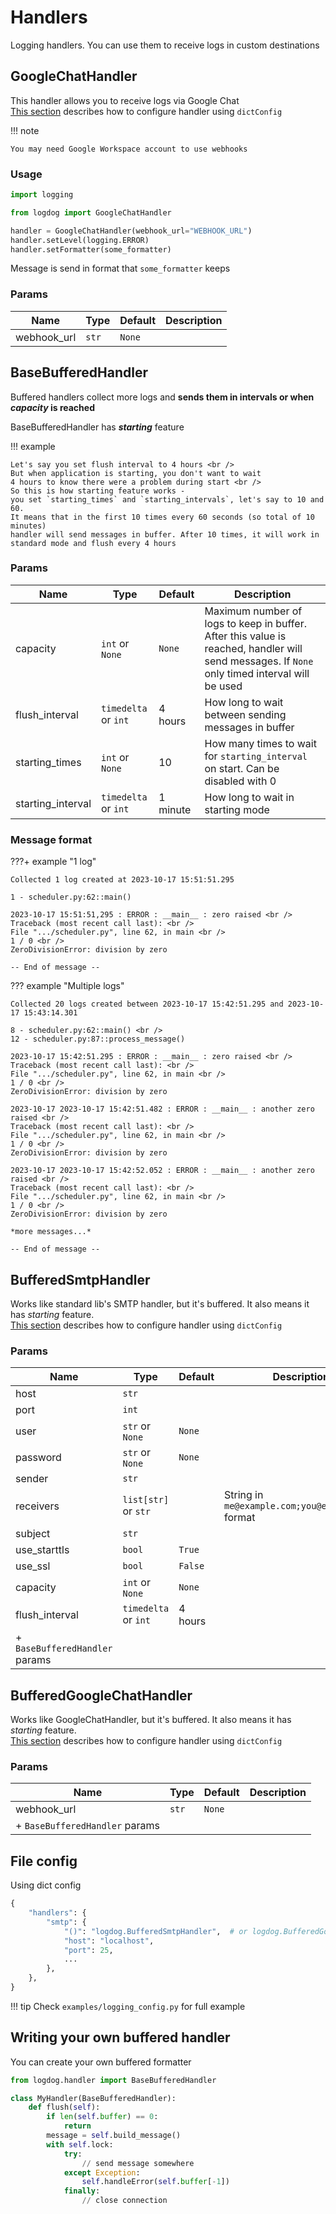 # Handlers

Logging handlers. You can use them to receive logs in custom destinations

## GoogleChatHandler

This handler allows you to receive logs via Google Chat <br />
[This section](#file-config) describes how to configure handler using `dictConfig`

!!! note

    You may need Google Workspace account to use webhooks

### Usage

```python
import logging

from logdog import GoogleChatHandler

handler = GoogleChatHandler(webhook_url="WEBHOOK_URL")
handler.setLevel(logging.ERROR)
handler.setFormatter(some_formatter)
```

Message is send in format that `some_formatter` keeps

### Params

| Name        | Type  | Default | Description |
|-------------|-------|---------|-------------|
| webhook_url | `str` | `None`  |             |


## BaseBufferedHandler

Buffered handlers collect more logs and **sends them in intervals or when *capacity* is reached**

BaseBufferedHandler has ***starting*** feature

!!! example

    Let's say you set flush interval to 4 hours <br />
    But when application is starting, you don't want to wait
    4 hours to know there were a problem during start <br />
    So this is how starting feature works -
    you set `starting_times` and `starting_intervals`, let's say to 10 and 60.
    It means that in the first 10 times every 60 seconds (so total of 10 minutes)
    handler will send messages in buffer. After 10 times, it will work in standard mode and flush every 4 hours

### Params

| Name              | Type                 | Default  | Description                                         |
|-------------------|----------------------|----------|-----------------------------------------------------|
| capacity          | `int` or `None`      | `None`   | Maximum number of logs to keep in buffer. After this value is reached, handler will send messages. If `None` only timed interval will be used |
| flush_interval    | `timedelta` or `int` | 4 hours  | How long to wait between sending messages in buffer |
| starting_times    | `int` or `None`      | 10       | How many times to wait for `starting_interval` on start. Can be disabled with 0 |
| starting_interval | `timedelta` or `int` | 1 minute | How long to wait in starting mode                   |

### Message format

???+ example "1 log"

    Collected 1 log created at 2023-10-17 15:51:51.295

    1 - scheduler.py:62::main()

    2023-10-17 15:51:51,295 : ERROR : __main__ : zero raised <br />
    Traceback (most recent call last): <br />
    File ".../scheduler.py", line 62, in main <br />
    1 / 0 <br />
    ZeroDivisionError: division by zero

    -- End of message --


??? example "Multiple logs"

    Collected 20 logs created between 2023-10-17 15:42:51.295 and 2023-10-17 15:43:14.301

    8 - scheduler.py:62::main() <br />
    12 - scheduler.py:87::process_message()

    2023-10-17 15:42:51.295 : ERROR : __main__ : zero raised <br />
    Traceback (most recent call last): <br />
    File ".../scheduler.py", line 62, in main <br />
    1 / 0 <br />
    ZeroDivisionError: division by zero

    2023-10-17 2023-10-17 15:42:51.482 : ERROR : __main__ : another zero raised <br />
    Traceback (most recent call last): <br />
    File ".../scheduler.py", line 62, in main <br />
    1 / 0 <br />
    ZeroDivisionError: division by zero

    2023-10-17 2023-10-17 15:42:52.052 : ERROR : __main__ : another zero raised <br />
    Traceback (most recent call last): <br />
    File ".../scheduler.py", line 62, in main <br />
    1 / 0 <br />
    ZeroDivisionError: division by zero

    *more messages...*

    -- End of message --


## BufferedSmtpHandler

Works like standard lib's SMTP handler, but it's buffered.
It also means it has *starting* feature. <br />
[This section](#file-config) describes how to configure handler using `dictConfig`

### Params

| Name                           | Type                 | Default | Description                                       |
|--------------------------------|----------------------|---------|---------------------------------------------------|
| host                           | `str`                |         |                                                   |
| port                           | `int`                |         |                                                   |
| user                           | `str` or `None`      | `None`  |                                                   |
| password                       | `str` or `None`      | `None`  |                                                   |
| sender                         | `str`                |         |                                                   |
| receivers                      | `list[str]` or `str` |         | String in `me@example.com;you@example.com` format |
| subject                        | `str`                |         |                                                   |
| use_starttls                   | `bool`               | `True`  |                                                   |
| use_ssl                        | `bool`               | `False` |                                                   |
| capacity                       | `int` or `None`      | `None`  |                                                   |
| flush_interval                 | `timedelta` or `int` | 4 hours |                                                   |
| + `BaseBufferedHandler` params                                                                                      |


## BufferedGoogleChatHandler

Works like GoogleChatHandler, but it's buffered. It also means it has *starting* feature. <br />
[This section](#file-config) describes how to configure handler using `dictConfig`

### Params

| Name        | Type  | Default | Description |
|-------------|-------|---------|-------------|
| webhook_url | `str` | `None`  |             |
| + `BaseBufferedHandler` params              |

## File config

Using dict config

```python
{
    "handlers": {
        "smtp": {
            "()": "logdog.BufferedSmtpHandler",  # or logdog.BufferedGoogleChatHandler
            "host": "localhost",
            "port": 25,
            ...
        },
    },
}
```

!!! tip
    Check `examples/logging_config.py` for full example


## Writing your own buffered handler

You can create your own buffered formatter

```python
from logdog.handler import BaseBufferedHandler

class MyHandler(BaseBufferedHandler):
    def flush(self):
        if len(self.buffer) == 0:
            return
        message = self.build_message()
        with self.lock:
            try:
                // send message somewhere
            except Exception:
                self.handleError(self.buffer[-1])
            finally:
                // close connection
```
